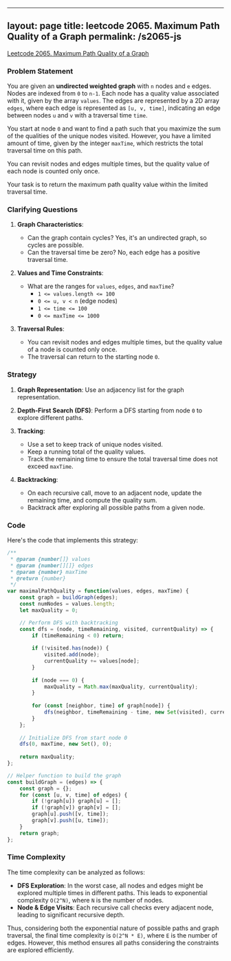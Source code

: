 
---
layout: page
title: leetcode 2065. Maximum Path Quality of a Graph
permalink: /s2065-js
---
[Leetcode 2065. Maximum Path Quality of a Graph](https://algoadvance.github.io/algoadvance/l2065)
### Problem Statement

You are given an **undirected weighted graph** with `n` nodes and `e` edges. Nodes are indexed from `0` to `n-1`. Each node has a quality value associated with it, given by the array `values`. The edges are represented by a 2D array `edges`, where each edge is represented as `[u, v, time]`, indicating an edge between nodes `u` and `v` with a traversal time `time`.

You start at node `0` and want to find a path such that you maximize the sum of the qualities of the unique nodes visited. However, you have a limited amount of time, given by the integer `maxTime`, which restricts the total traversal time on this path.

You can revisit nodes and edges multiple times, but the quality value of each node is counted only once.

Your task is to return the maximum path quality value within the limited traversal time.

### Clarifying Questions

1. **Graph Characteristics**:
   - Can the graph contain cycles? Yes, it's an undirected graph, so cycles are possible.
   - Can the traversal time be zero? No, each edge has a positive traversal time.
   
2. **Values and Time Constraints**:
   - What are the ranges for `values`, `edges`, and `maxTime`?
     - `1 <= values.length <= 100`
     - `0 <= u, v < n` (edge nodes)
     - `1 <= time <= 100`
     - `0 <= maxTime <= 1000`

3. **Traversal Rules**:
   - You can revisit nodes and edges multiple times, but the quality value of a node is counted only once.
   - The traversal can return to the starting node `0`.

### Strategy

1. **Graph Representation**: Use an adjacency list for the graph representation.
2. **Depth-First Search (DFS)**: Perform a DFS starting from node `0` to explore different paths.
3. **Tracking**:
   - Use a set to keep track of unique nodes visited.
   - Keep a running total of the quality values.
   - Track the remaining time to ensure the total traversal time does not exceed `maxTime`.

4. **Backtracking**:
   - On each recursive call, move to an adjacent node, update the remaining time, and compute the quality sum.
   - Backtrack after exploring all possible paths from a given node.

### Code

Here's the code that implements this strategy:

```javascript
/**
 * @param {number[]} values
 * @param {number[][]} edges
 * @param {number} maxTime
 * @return {number}
 */
var maximalPathQuality = function(values, edges, maxTime) {
    const graph = buildGraph(edges);
    const numNodes = values.length;
    let maxQuality = 0;

    // Perform DFS with backtracking
    const dfs = (node, timeRemaining, visited, currentQuality) => {
        if (timeRemaining < 0) return;
        
        if (!visited.has(node)) {
            visited.add(node);
            currentQuality += values[node];
        }
        
        if (node === 0) {
            maxQuality = Math.max(maxQuality, currentQuality);
        }
        
        for (const [neighbor, time] of graph[node]) {
            dfs(neighbor, timeRemaining - time, new Set(visited), currentQuality);
        }
    };
    
    // Initialize DFS from start node 0
    dfs(0, maxTime, new Set(), 0);
    
    return maxQuality;
};

// Helper function to build the graph
const buildGraph = (edges) => {
    const graph = {};
    for (const [u, v, time] of edges) {
        if (!graph[u]) graph[u] = [];
        if (!graph[v]) graph[v] = [];
        graph[u].push([v, time]);
        graph[v].push([u, time]);
    }
    return graph;
};
```

### Time Complexity

The time complexity can be analyzed as follows:

- **DFS Exploration**: In the worst case, all nodes and edges might be explored multiple times in different paths. This leads to exponential complexity `O(2^N)`, where `N` is the number of nodes.
- **Node & Edge Visits**: Each recursive call checks every adjacent node, leading to significant recursive depth.

Thus, considering both the exponential nature of possible paths and graph traversal, the final time complexity is `O(2^N * E)`, where `E` is the number of edges. However, this method ensures all paths considering the constraints are explored efficiently.